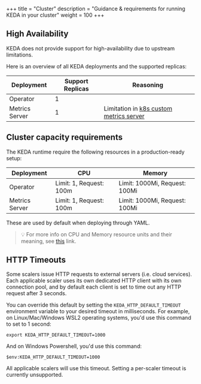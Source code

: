 +++
title = "Cluster"
description = "Guidance & requirements for running KEDA in your cluster"
weight = 100
+++

## High Availability

KEDA does not provide support for high-availability due to upstream limitations.

Here is an overview of all KEDA deployments and the supported replicas:

| Deployment     | Support Replicas        | Reasoning                     |
|----------------|-------------------------|-------------------------------|
| Operator       | 1                       |                               |
| Metrics Server | 1                       | Limitation in [k8s custom metrics server](https://github.com/kubernetes-sigs/custom-metrics-apiserver/issues/70) |

## Cluster capacity requirements

The KEDA runtime require the following resources in a production-ready setup:

| Deployment     | CPU                     | Memory                        |
|----------------|-------------------------|-------------------------------|
| Operator       | Limit: 1, Request: 100m | Limit: 1000Mi, Request: 100Mi |
| Metrics Server | Limit: 1, Request: 100m | Limit: 1000Mi, Request: 100Mi |

These are used by default when deploying through YAML.

> 💡 For more info on CPU and Memory resource units and their meaning, see [this](https://kubernetes.io/docs/concepts/configuration/manage-resources-containers/#resource-units-in-kubernetes) link.

## HTTP Timeouts

Some scalers issue HTTP requests to external servers (i.e. cloud services). Each applicable scaler uses its own dedicated HTTP client with its own connection pool, and by default each client is set to time out any HTTP request after 3 seconds. 

You can override this default by setting the `KEDA_HTTP_DEFAULT_TIMEOUT` environment variable to your desired timeout in milliseconds. For example, on Linux/Mac/Windows WSL2 operating systems, you'd use this command to set to 1 second:

```shell
export KEDA_HTTP_DEFAULT_TIMEOUT=1000
```

And on Windows Powershell, you'd use this command:

```shell
$env:KEDA_HTTP_DEFAULT_TIMEOUT=1000
```

All applicable scalers will use this timeout. Setting a per-scaler timeout is currently unsupported.
